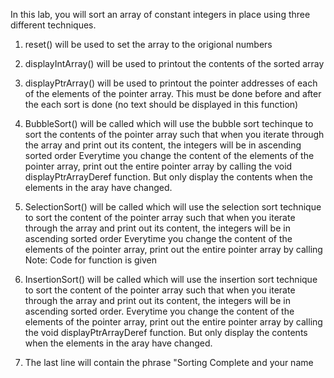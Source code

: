 In this lab, you will sort an array of constant integers in place using three different techniques.

1. reset() will be used to set the array to the origional numbers

2. displayIntArray() will be used to printout the contents of the sorted array

3. displayPtrArray() will be used to printout the pointer addresses of each of the elements of the pointer array. This must be done before and after the each sort is done (no text should be displayed in this function)

4. BubbleSort() will be called which will use the bubble sort techinque to sort the contents of the pointer array such that when you iterate through the array and print out its content, the integers will be in ascending sorted order
Everytime you change the content of the elements of the pointer array, print out the entire pointer array by calling the void displayPtrArrayDeref  function.  But only display the contents when the elements in the aray have changed.

5. SelectionSort() will be called which will use the selection sort technique to sort the content of the pointer array such that when you iterate through the array and print out its content, the integers will be in ascending sorted order
Everytime you change the content of the elements of the pointer array, print out the entire pointer array by calling 
    Note: Code for function is given

6. InsertionSort() will be called which will use the insertion sort technique to sort the content of the pointer array such that when you iterate through the array and print out its content, the integers will be in ascending sorted order.
Everytime you change the content of the elements of the pointer array, print out the entire pointer array by calling the void displayPtrArrayDeref  function.  But only display the contents when the elements in the aray have changed.

7. The last line will contain the phrase "Sorting Complete and your name